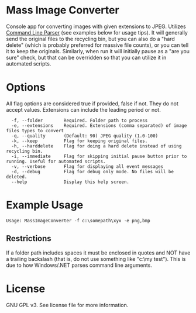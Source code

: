 # Mass Image Converter
Console app for converting images with given extensions to JPEG. Utilizes [Command Line Parser](https://github.com/gsscoder/commandline) (see examples below for usage tips). It will generally send the original files to the recycling bin, but you can also do a "hard delete" (which is probably preferred for massive file counts), or you can tell it to keep the originals. Similarly, when run it will initially pause as a "are you sure" check, but that can be overridden so that you can utilize it in automated scripts.
# Options
All flag options are considered true if provided, false if not. They do not accept values. Extensions can include the leading period or not.
```
  -f, --folder        Required. Folder path to process
  -e, --extensions    Required. Extensions (comma separated) of image files types to convert
  -q, --quality       (Default: 90) JPEG quality (1.0-100)
  -k, --keep          Flag for keeping original files.
  -h, --harddelete    Flag for doing a hard delete instead of using recycling bin.
  -i, --immediate     Flag for skipping initial pause button prior to running. Useful for automated scripts.
  -v, --verbose       Flag for displaying all event messages
  -d, --debug         Flag for debug only mode. No files will be deleted.
  --help              Display this help screen.
```
# Example Usage
```
Usage: MassImageConverter -f c:\somepath\xyx -e png,bmp
```
## Restrictions
If a folder path includes spaces it must be enclosed in quotes and NOT have a trailing backslash (that is, do not use something like "c:\my test\"). This is due to how Windows/.NET parses command line arguments.
# License
GNU GPL v3. See license file for more information.